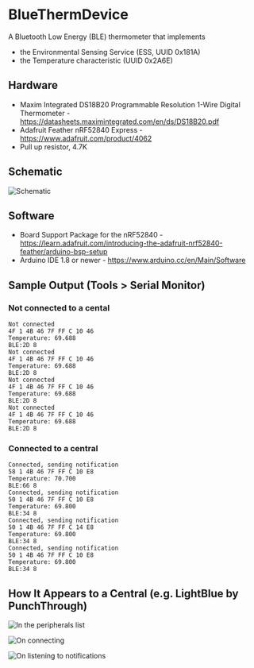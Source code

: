 # BlueThermDevice

A Bluetooth Low Energy (BLE) thermometer that implements
- the Environmental Sensing Service (ESS, UUID 0x181A)
- the Temperature characteristic (UUID 0x2A6E)

## Hardware

- Maxim Integrated DS18B20 Programmable Resolution 1-Wire Digital Thermometer - https://datasheets.maximintegrated.com/en/ds/DS18B20.pdf
- Adafruit Feather nRF52840 Express - https://www.adafruit.com/product/4062
- Pull up resistor, 4.7K

## Schematic

![Schematic](/media/schematic.png)

## Software

- Board Support Package for the nRF52840 - https://learn.adafruit.com/introducing-the-adafruit-nrf52840-feather/arduino-bsp-setup
- Arduino IDE 1.8 or newer - https://www.arduino.cc/en/Main/Software

## Sample Output (Tools > Serial Monitor)

### Not connected to a cental

```
Not connected
4F 1 4B 46 7F FF C 10 46 
Temperature: 69.688
BLE:2D 8
Not connected
4F 1 4B 46 7F FF C 10 46 
Temperature: 69.688
BLE:2D 8
Not connected
4F 1 4B 46 7F FF C 10 46 
Temperature: 69.688
BLE:2D 8
Not connected
4F 1 4B 46 7F FF C 10 46 
Temperature: 69.688
BLE:2D 8
```

### Connected to a central

```
Connected, sending notification
58 1 4B 46 7F FF C 10 E8 
Temperature: 70.700
BLE:66 8
Connected, sending notification
50 1 4B 46 7F FF C 10 E8 
Temperature: 69.800
BLE:34 8
Connected, sending notification
50 1 4B 46 7F FF C 14 E8 
Temperature: 69.800
BLE:34 8
Connected, sending notification
50 1 4B 46 7F FF C 10 E8 
Temperature: 69.800
BLE:34 8
```

## How It Appears to a Central (e.g. LightBlue by PunchThrough)

![In the peripherals list](/media/LightBlue-0.png)

![On connecting](/media/LightBlue-1.png)

![On listening to notifications](/media/LightBlue-2.png)
